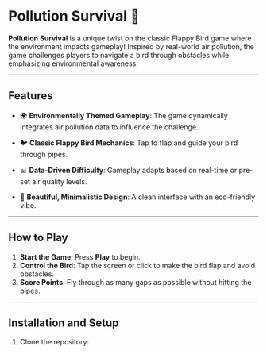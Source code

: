 # Pollution Survival 🌱

**Pollution Survival** is a unique twist on the classic Flappy Bird game where the environment impacts gameplay! Inspired by real-world air pollution, the game challenges players to navigate a bird through obstacles while emphasizing environmental awareness.

---

## Features
- 🌍 **Environmentally Themed Gameplay**: The game dynamically integrates air pollution data to influence the challenge.
- 🐦 **Classic Flappy Bird Mechanics**: Tap to flap and guide your bird through pipes.
- 📊 **Data-Driven Difficulty**: Gameplay adapts based on real-time or pre-set air quality levels.

- 🎨 **Beautiful, Minimalistic Design**: A clean interface with an eco-friendly vibe.

---

## How to Play
1. **Start the Game**: Press **Play** to begin.
2. **Control the Bird**: Tap the screen or click to make the bird flap and avoid obstacles.
3. **Score Points**: Fly through as many gaps as possible without hitting the pipes.

---

## Installation and Setup
1. Clone the repository:
   